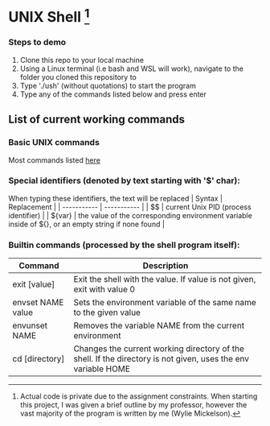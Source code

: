 # UNIX Shell [^1]
[^1]: Actual code is private due to the assignment constraints. When starting this project, I was given a brief outline by my professor, however the vast majority of the program is written by me (Wylie Mickelson).

### Steps to demo
1. Clone this repo to your local machine
2. Using a Linux terminal (i.e bash and WSL will work), navigate to the folder you cloned this repository to
3. Type './ush' (without quotations) to start the program
4. Type any of the commands listed below and press enter

## List of current working commands
### Basic UNIX commands
Most commands listed [here](https://mally.stanford.edu/~sr/computing/basic-unix.html)
 
### Special identifiers (denoted by text starting with '$' char):
When typing these identifiers, the text will be replaced
| Syntax | Replacement |
| ----------- | ----------- |
| $$ | current Unix PID (process identifier) |
| ${var} | the value of the corresponding environment variable inside of ${}, or an empty string if none found |

### Builtin commands (processed by the shell program itself):
| Command | Description |
| ----------- | ----------- |
| exit [value] | Exit the shell with the value. If value is not given, exit with value 0 |
| envset NAME value | Sets the environment variable of the same name to the given value |
| envunset NAME | Removes the variable NAME from the current environment |
| cd [directory] | Changes the current working directory of the shell. If the directory is not given, uses the env variable HOME |

